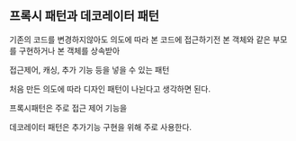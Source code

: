 ## 프록시 패턴과 데코레이터 패턴

기존의 코드를 변경하지않아도 의도에 따라 본 코드에 접근하기전 본 객체와 같은 부모를 구현하거나 본 객체를 상속받아 

접근제어, 캐싱, 추가 기능 등을 넣을 수 있는 패턴

처음 만든 의도에 따라 디자인 패턴이 나뉜다고 생각하면 된다.

프록시패턴은 주로 접근 제어 기능을

데코레이터 패턴은 추가기능 구현을 위해 주로 사용한다.
